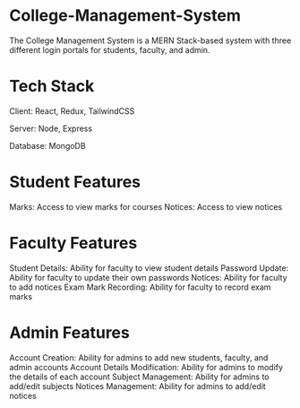 # College-Management-System
The College Management System is a MERN Stack-based system with three different login portals for students, faculty, and admin.

# Tech Stack
Client: React, Redux, TailwindCSS

Server: Node, Express

Database: MongoDB

# Student Features
Marks: Access to view marks for courses
Notices: Access to view notices

# Faculty Features
Student Details: Ability for faculty to view student details
Password Update: Ability for faculty to update their own passwords
Notices: Ability for faculty to add notices
Exam Mark Recording: Ability for faculty to record exam marks

# Admin Features
Account Creation: Ability for admins to add new students, faculty, and admin accounts
Account Details Modification: Ability for admins to modify the details of each account
Subject Management: Ability for admins to add/edit subjects
Notices Management: Ability for admins to add/edit notices
